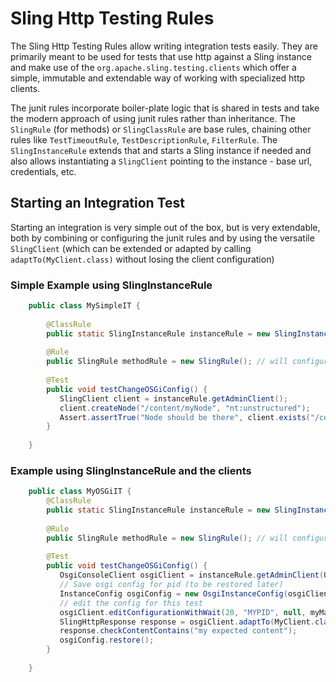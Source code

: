 # Sling Http Testing Rules
The Sling Http Testing Rules allow writing integration tests easily. They are primarily meant to be used for tests that use http against 
a Sling instance and make use of the `org.apache.sling.testing.clients` which offer a simple, immutable and extendable way of working 
with specialized http clients.

The junit rules incorporate boiler-plate logic that is shared in tests and take the modern approach of using junit rules rather than 
inheritance. The `SlingRule` (for methods) or `SlingClassRule` are base rules, chaining other rules like `TestTimeoutRule`, 
`TestDescriptionRule`, `FilterRule`. The `SlingInstanceRule` extends that and starts a Sling instance if needed and also allows 
instantiating a `SlingClient` pointing to the instance - base url, credentials, etc.
    

## <a name="starting"></a> Starting an Integration Test
Starting an integration is very simple out of the box, but is very extendable, both by combining or configuring the junit rules and by 
using the versatile `SlingClient` (which can be extended or adapted by calling `adaptTo(MyClient.class)` without losing the client 
configuration)
 
### Simple Example using SlingInstanceRule

```java   
    public class MySimpleIT {
    
        @ClassRule
        public static SlingInstanceRule instanceRule = new SlingInstanceRule();
    
        @Rule
        public SlingRule methodRule = new SlingRule(); // will configure test timeout, description, etc.
    
        @Test
        public void testChangeOSGiConfig() {
           SlingClient client = instanceRule.getAdminClient();
           client.createNode("/content/myNode", "nt:unstructured");
           Assert.assertTrue("Node should be there", client.exists("/content/myNode"));
        }
            
    } 
```
 
### Example using SlingInstanceRule and the clients

```java   
    public class MyOSGiIT {
        @ClassRule
        public static SlingInstanceRule instanceRule = new SlingInstanceRule();
    
        @Rule
        public SlingRule methodRule = new SlingRule(); // will configure test timeout, description, etc.
    
        @Test
        public void testChangeOSGiConfig() {
           OsgiConsoleClient osgiClient = instanceRule.getAdminClient(OsgiConsoleClient.class);
           // Save osgi config for pid (to be restored later) 
           InstanceConfig osgiConfig = new OsgiInstanceConfig(osgiClient, "MYPID").save();
           // edit the config for this test
           osgiClient.editConfigurationWithWait(20, "MYPID", null, myMap);
           SlingHttpResponse response = osgiClient.adaptTo(MyClient.class).myClientMethod();
           response.checkContentContains("my expected content");
           osgiConfig.restore();
        }
            
    } 
```